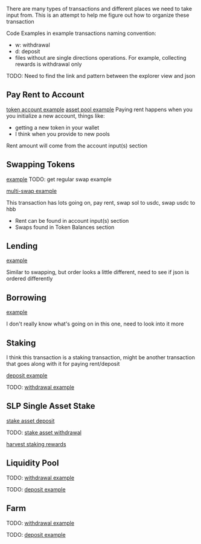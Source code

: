 There are many types of transactions and different places we need to take input from. This is an attempt to help me figure out how to organize these transaction

Code Examples in example transactions naming convention:
- w: withdrawal
- d: deposit
- files without are single directions operations. For example, collecting rewards is withdrawal only

TODO: Need to find the link and pattern between the explorer view and json

## Pay Rent to Account
[token account example](https://explorer.solana.com/tx/5mqdCxSetwkGMMdiz4ykBHYc5QRUE5PeqtqWLUzYeNTRQr8oTnFWZJAHVABBVjNKh78ou9zQsbbqASoHW5eH24po)
[asset pool example](https://explorer.solana.com/tx/5MLmmgYXM8bsDUGouJipYdKJcxFnphSyLRCnBWNanqJtMKf6Xba9ikj3rYGP5BVoEbnyLuXaQNWfcUcQ4P5nWsAR)
Paying rent happens when you you initialize a new account, things like:
- getting a new token in your wallet
- I think when you provide to new pools

Rent amount will come from the account input(s) section


## Swapping Tokens
[example]()
TODO: get regular swap example

[multi-swap example](https://explorer.solana.com/tx/5g172JNKfBCGH7Nh6MegpYqy2E9h7ci9PxUCvVLx4Td5oVDpJnkyJN4JhANyWAVwphYnzC3hwMRK9xmbh92BHNQe)

This transaction has lots going on, pay rent, swap sol to usdc, swap usdc to hbb

- Rent can be found in account input(s) section
- Swaps found in Token Balances section


## Lending
[example](https://explorer.solana.com/tx/23A4ekDCrqc8Qhhmxp6Ppsa7HHcVrriCv7pLxQbGbmfLhUWKkUNSCRKZtgEWotW9vt7gHFXZnhG1CEnJ38sf5cU5)

Similar to swapping, but order looks a little different, need to see if json is ordered differently


## Borrowing 
[example](https://explorer.solana.com/tx/3B9JzYMtQLPzn5ArJmsEanJe8Eteit4jdPzBTYKZGV6Y8q6fU4kbzCVuc4Q6g6aWbvaqRo6stbDr9jmWh13JPMwx)

I don't really know what's going on in this one, need to look into it more


## Staking
I think this transaction is a staking transaction, might be another transaction that goes along with it for paying rent/deposit

[deposit example](https://explorer.solana.com/tx/3dynXwSMNS87hFJMGb8GQGiYyK6vfcHaG66daZDWrvqwgayago5rjvgCgHBZRabhGkuizWwHhFRjmXQn7K2pyRkQ)

TODO: [withdrawal example]()




## SLP Single Asset Stake
[stake asset deposit](https://explorer.solana.com/tx/678rz9Nfkn25Z6uqqsNVmLb6G6P3o1TNQw3eGaLAeUkGwx9Cfb2bwJKVFS1Di13fn9VAsMDPgK3PwNvcoMeoYqwu)

TODO: [stake asset withdrawal]()


[harvest staking rewards](https://explorer.solana.com/tx/3TkpwizN3tpnEFmLezuzVgan71zirHTwX5Fh2KWrsLGkNmBpRAdoREZagTVpfFGSd8amVQ2Xe8uHMRDAERhn9Nix)


## Liquidity Pool
TODO: [withdrawal example]()

TODO: [deposit example]()


## Farm 
TODO: [withdrawal example]()

TODO: [deposit example]()

